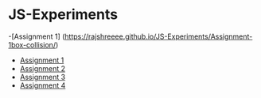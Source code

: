 # JS-Experiments

-[Assignment 1] (https://rajshreeee.github.io/JS-Experiments/Assignment-1box-collision/)

- [Assignment 1](https://rajshreeee.github.io/JS-Experiments/Assignment-1box-collision/)
- [Assignment 2](https://rajshreeee.github.io/JS-Experiments/Assignment-2-image-carousel/)
- [Assignment 3](https://rajshreeee.github.io/JS-Experiments/Assignment-3-Car-Lane-game/)
- [Assignment 4](https://rajshreeee.github.io/JS-Experiments/Assignment-4-Flappy-Bird/)
